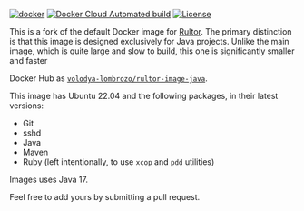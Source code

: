 [![docker](https://github.com/volodya-lombrozo/rultor-image/actions/workflows/docker-build.yml/badge.svg)](https://github.com/volodya-lombrozo/rultor-image/actions/workflows/docker-build.yml)
[![Docker Cloud Automated build](https://img.shields.io/docker/cloud/automated/volodya-lombrozo/rultor-image)](https://hub.docker.com/r/volodya-lombrozo/rultor-image)
[![License](https://img.shields.io/badge/license-MIT-green.svg)](https://github.com/volodya-lombrozo/total/rultor-image/master/LICENSE.txt)

This is a fork of the default Docker image
for [Rultor](https://github.com/yegor256/rultor-image). The primary distinction
is that this image is designed exclusively for Java projects. Unlike the main
image, which is quite large and slow to build, this one is significantly smaller
and faster

Docker Hub
as [`volodya-lombrozo/rultor-image-java`](https://hub.docker.com/r/volodya-lombrozo/rultor-image-java).

This image has Ubuntu 22.04 and the following packages, in their latest
versions:

* Git
* sshd
* Java
* Maven
* Ruby (left intentionally, to use `xcop` and `pdd` utilities)

Images uses Java 17.

Feel free to add yours by submitting a pull request.
